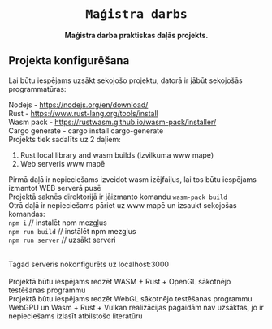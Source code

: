 <div align="center">

  <h1><code>Maģistra darbs</code></h1>

  <strong>Maģistra darba praktiskas daļās projekts.</strong>
</div>

## Projekta konfigurēšana

Lai būtu iespējams uzsākt sekojošo projektu, datorā ir jābūt sekojošās programmatūras:

Nodejs - https://nodejs.org/en/download/ <br>
Rust - https://www.rust-lang.org/tools/install <br>
Wasm pack - https://rustwasm.github.io/wasm-pack/installer/ <br>
Cargo generate - cargo install cargo-generate
<br>
Projekts tiek sadalīts uz 2 daļiem:
1) Rust local library and wasm builds (izvilkuma www mape)
2) Web serveris www mapē

Pirmā daļā ir nepieciešams izveidot wasm izējfaiļus, lai tos būtu iespējams izmantot WEB serverā pusē <br>
Projektā saknēs direktorijā ir jāizmanto komandu `wasm-pack build`
<br>
Otrā daļā ir nepieciešams pāriet uz www mapē un izsaukt sekojošas komandas:<br>
`npm i` // instalēt npm mezgļus <br>
`npm run build` // instālēt npm mezgļus <br>
`npm run server` // uzsākt serveri <br>

<br>
Tagad serveris nokonfigurēts uz localhost:3000
<br><br>
Projektā būtu iespējams redzēt WASM + Rust + OpenGL sākotnējo testēšanas programmu <br>
Projektā būtu iespējams redzēt WebGL sākotnējo testēšanas programmu <br>
WebGPU un Wasm + Rust + Vulkan realizācijas pagaidām nav uzsāktas, jo ir nepieciešams izlasīt atbilstošo literatūru<br>
